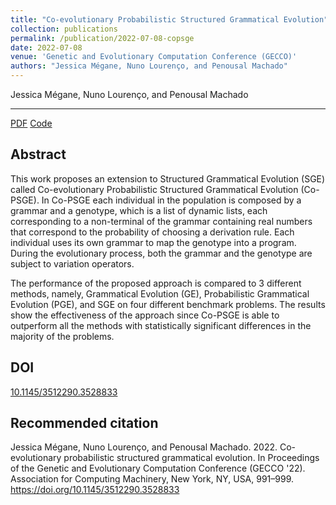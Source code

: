 ```yaml
---
title: "Co-evolutionary Probabilistic Structured Grammatical Evolution"
collection: publications
permalink: /publication/2022-07-08-copsge
date: 2022-07-08
venue: 'Genetic and Evolutionary Computation Conference (GECCO)'
authors: "Jessica Mégane, Nuno Lourenço, and Penousal Machado"
---
```

Jessica Mégane, Nuno Lourenço, and Penousal Machado

---

[PDF](https://jessicamegane.pt/files/gecco_copsge.pdf)  [Code](https://github.com/jessicamegane/copsge/)

Abstract
---
This work proposes an extension to Structured Grammatical Evolution (SGE) called Co-evolutionary Probabilistic Structured Grammatical Evolution (Co-PSGE). In Co-PSGE each individual in the population is composed by a grammar and a genotype, which is a list of dynamic lists, each corresponding to a non-terminal of the grammar containing real numbers that correspond to the probability of choosing a derivation rule. Each individual uses its own grammar to map the genotype into a program. During the evolutionary process, both the grammar and the genotype are subject to variation operators.

The performance of the proposed approach is compared to 3 different methods, namely, Grammatical Evolution (GE), Probabilistic Grammatical Evolution (PGE), and SGE on four different benchmark problems. The results show the effectiveness of the approach since Co-PSGE is able to outperform all the methods with statistically significant differences in the majority of the problems.

DOI
---
[10.1145/3512290.3528833](https://dl.acm.org/doi/abs/10.1145/3512290.3528833)

Recommended citation
---
Jessica Mégane, Nuno Lourenço, and Penousal Machado. 2022. Co-evolutionary probabilistic structured grammatical evolution. In Proceedings of the Genetic and Evolutionary Computation Conference (GECCO '22). Association for Computing Machinery, New York, NY, USA, 991–999. https://doi.org/10.1145/3512290.3528833